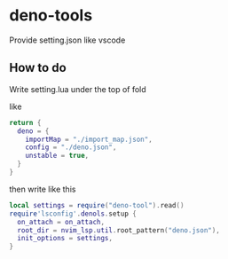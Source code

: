 # deno-tools

Provide setting.json like vscode

## How to do 

Write setting.lua under the top of fold

like 
```lua
return {
  deno = {
    importMap = "./import_map.json",
    config = "./deno.json",
    unstable = true,
  }
}
```

then write like this

```lua
local settings = require("deno-tool").read()
require'lsconfig'.denols.setup {
  on_attach = on_attach,
  root_dir = nvim_lsp.util.root_pattern("deno.json"),
  init_options = settings,
}
```
